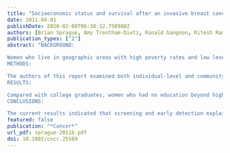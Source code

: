 ```yaml
---
title: "Socioeconomic status and survival after an invasive breast cancer diagnosis"
date: 2011-04-01
publishDate: 2020-02-08T06:30:32.758988Z
authors: [Brian Sprague, Amy Trentham-Dietz, Ronald Gangnon, Ritesh Ramchandani, John Hampton, Stephanie Robert, Pat Remington, Polly Newcomb]
publication_types: ["2"]
abstract: "BACKGROUND:

Women who live in geographic areas with high poverty rates and low levels of education experience poorer survival after a breast cancer diagnosis than women who live in communities with indicators of high socioeconomic status (SES). However, very few studies have examined individual-level SES in relation to breast cancer survival or have assessed the contextual role of community-level SES independent of individual-level SES.
METHODS:

The authors of this report examined both individual-level and community-level SES in relation to breast cancer survival in a population-based cohort of women ages 20 to 69 years who were diagnosed with breast cancer in Wisconsin between 1995 and 2003 (N = 5820).
RESULTS:

Compared with college graduates, women who had no education beyond high school were 1.39 times more likely (95% confidence interval [CI], 1.10-1.76) to die from breast cancer. Women who had household incomes <2.5 times the poverty level were 1.46 times more likely (95% CI, 1.10-1.92) to die from breast cancer than women who had household incomes ≥5 times the poverty level. Adjusting the analysis for use of screening mammography, disease stage at diagnosis, and lifestyle factors eliminated the disparity by income, but the disparity by education persisted (hazard ratio [HR], 1.27; 95% CI, 0.99-1.61). In multilevel analyses, low community-level education was associated with increased breast cancer mortality even after adjusting for individual-level SES (HR, 1.57; 95% CI, 1.09-2.27 for ≥20% vs <10% of adults without a high school degree).
CONCLUSIONS:

The current results indicated that screening and early detection explain some of the disparity according to SES, but further research will be needed to understand the additional ways in which individual-level and community-level education are associated with survival."
featured: false
publication: "*Cancer*"
url_pdf: sprague-2011b.pdf
doi: 10.1002/cncr.25589
---
```


